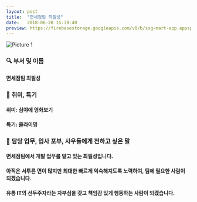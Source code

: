 ```yaml
---
layout: post
title:  "면세점팀 최필성"
date:   2018-06-28 15:39:40
preview: https://firebasestorage.googleapis.com/v0/b/ssg-mart-app.appspot.com/o/%EB%8F%99%EA%B8%B0%EC%82%AC%EC%A7%84%2F191928.jpg?alt=media&token=30c3cdf7-6c55-46f6-9312-830e210b50d0
---
```


![Picture 1](https://firebasestorage.googleapis.com/v0/b/ssg-mart-app.appspot.com/o/%EC%85%80%EC%B9%B4%2F%ED%95%84%EC%84%B1.jpg?alt=media&token=57f88459-adcb-4e69-9e19-2d824fc7ce7f)


### 🔍 **부서 및 이름**
    
#### 면세점팀 최필성

### 🔔 **취미, 특기**

#### 취미: 심야에 영화보기
   
#### 특기: 클라이밍

### 🔔 **담당 업무, 입사 포부, 사우들에게 전하고 싶은 말**
 
#### 면세점팀에서 개발 업무를 맡고 있는 최필성입니다.
    
#### 아직은 서투른 면이 많지만 최대한 빠르게 익숙해지도록 노력하여, 팀에 필요한 사람이 되겠습니다.
    
#### 유통 IT의 선두주자라는 자부심을 갖고 책임감 있게 행동하는 사람이 되겠습니다.